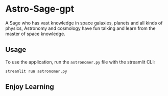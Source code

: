 # Astro-Sage-gpt

A Sage who has vast knowledge in space galaxies, planets and all kinds of physics, Astronomy and cosmology have fun talking and learn from the master of space knowledge.

## Usage

To use the application, run the `astronomer.py` file with the streamlit CLI: 

```
streamlit run astronomer.py
```

## Enjoy Learning
